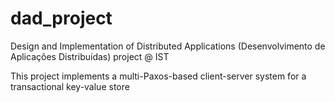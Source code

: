 # dad_project

Design and Implementation of Distributed Applications (Desenvolvimento de Aplicações Distribuídas) project @ IST

This project implements a multi-Paxos-based client-server system for a transactional key-value store
